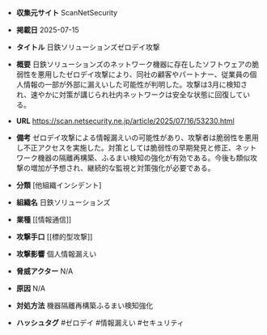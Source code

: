 - **収集元サイト**
ScanNetSecurity

- **掲載日**
2025-07-15

- **タイトル**
日鉄ソリューションズゼロデイ攻撃

- **概要**
日鉄ソリューションズのネットワーク機器に存在したソフトウェアの脆弱性を悪用したゼロデイ攻撃により、同社の顧客やパートナー、従業員の個人情報の一部が外部に漏えいした可能性が判明した。攻撃は3月に検知され、速やかに対策が講じられ社内ネットワークは安全な状態に回復している。

- **URL**
https://scan.netsecurity.ne.jp/article/2025/07/16/53230.html

- **備考**
ゼロデイ攻撃による情報漏えいの可能性があり、攻撃者は脆弱性を悪用し不正アクセスを実施した。対策としては脆弱性の早期発見と修正、ネットワーク機器の隔離再構築、ふるまい検知の強化が有効である。今後も類似攻撃の増加が予想され、継続的な監視と対策強化が必要である。

- **分類**
[他組織インシデント]

- **組織名**
日鉄ソリューションズ

- **業種**
[[情報通信]]

- **攻撃手口**
[[標的型攻撃]]

- **攻撃影響**
個人情報漏えい

- **脅威アクター**
N/A

- **原因**
N/A

- **対処方法**
機器隔離再構築ふるまい検知強化

- **ハッシュタグ**
#ゼロデイ #情報漏えい #セキュリティ

